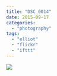 ```yaml
---
title: "DSC_0014"
date: 2015-09-17
categories: 
  - "photography"
tags: 
  - "elliot"
  - "flickr"
  - "ifttt"
---
```


![](https://farm1.staticflickr.com/605/21489971791_0c45b50312_b.jpg)
